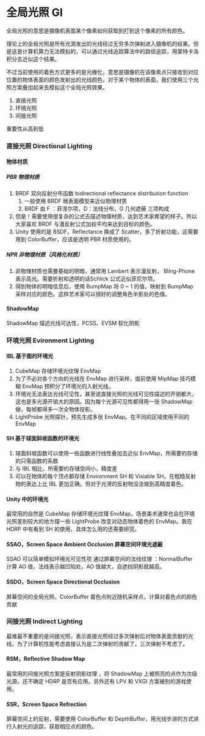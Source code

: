 # 全局光照 GI

全局光照的意思是摄像机表面某个像素如何获取到打到这个像素的所有颜色。

理论上的全局光照是所有光源发出的光线经过无穷多次弹射进入摄像机的结果。但是这是计算机算力无法模拟的，可以通过光线追踪算法中的路径追踪，用蒙特卡洛积分去近似这个结果。

不过当前使用的着色方式更多的是光栅化，意思是摄像机在该像素点只接收到对应位置的物体表面的颜色发射出的光线颜色。对于某个物体的表面，我们使用三个光照方案叠加起来去模拟这个全局光照效果。

1. 直接光照
2. 环境光照
3. 间接光照

重要性从高到低

###  直接光照 Directional Lighting

#### 物体材质

##### PBR 物理材质

1. BRDF 双向反射分布函数 bidirectional reflectance distribution function
    1. 一般使用 BRDF 微表面模型来近似物理材质
    2. BRDF 由 F ：菲涅尔项，D：法线分布，G 几何遮蔽 三项构成
2. 但是！需要使用很复杂的公式去描述物理材质，达到艺术家希望的样子。所以大家喜欢 BRDF 与漫反射公式加权平均来达到目标的颜色。
3. Unity 使用的是 BSDF，Reflectance 换成了 Scatter，多了折射功能，这需要用到 ColorBuffer，应该是透明 PBR 材质使用的。

##### NPR 非物理材质（风格化材质）

1. 非物理材质也需要基础的明暗，通常用 Lambert 表示漫反射， Bling-Phone 表示高光。需要折射和透明的话Schlick 公式近似菲尼尔项。
2. 得到物体的明暗信息后，使用 BumpMap 将 0 ~ 1 的值，映射到 BumpMap 采样对应的颜色。这样艺术家可以很好的调整角色半影处的色值。

#### ShadowMap

ShadowMap 描述光线可达性，PCSS、EVSM 软化阴影

### 环境光照  Evironment Lighting

#### IBL 基于图的环境光

1. CubeMap 存储环境光纹理 EnvMap
2. 为了不必对各个方向的光线在 EnvMap 进行采样，提前使用 MipMap 技巧模糊 EnvMap 预积分了环境光的入射光线。
3. 环境光无法表达光线可见性，甚至说直接光照的光线可见性描述的开销都大，这也是多光源开销大的原因。因为每个光源可见性都得用一张 ShadowMap 做，每帧都得多一次全物体投影。
4. LightProbe 光照探针，预先生成多张 EnvMap。在不同的区域使用不同的 EnvMap

#### SH 基于球面斜坡函数的环境光

1. 球面斜坡函数可以使用一些函数进行线性叠加去近似 EnvMap，所需要的存储的只需函数的系数
2. 与 IBL 相比，所需要的存储空间小，精度差
3. 可以在物体的每个顶点都存储 Environment SH 和 Visiable SH，在粗糙反射物的表达上比 IBL 更加正确。但对于光滑的反射物没法做到高精度着色。

#### Unity 中的环境光

最常用的自然是 CubeMap 存储环境光纹理 EnvMap，场景美术通常也会在环境光照差别较大的地方摆一些 LightProbe 改变对动态物体着色的 EnvMap。我在 HDRP 中有看到 SH 的使用，具体怎么用的还需要研究。

#### SSAO，Screen Space Ambient Occlusion 屏幕空间环境光遮蔽

SSAO 可以简单模拟环境光可见性项
通过屏幕空间的法线纹理 ：NormalBuffer 计算 AO 值，法线表示越凹陷处，AO 值越大，自遮挡阴影就越高。

#### SSDO，Screen Space Directional Occlusion

屏幕空间的全局光照，ColorBuffer 着色点附近随机采样点，计算对着色点的颜色贡献

### 间接光照 Indirect Lighting

最难最不重要的是间接光照，表示直接光照经过多次弹射后对物体表面贡献的光线，为了计算机性能考虑直接认为是二次弹射的贡献了，三次弹射不考虑了。

#### RSM，Reflective Shadow Map

最常用的间接光照方案是反射阴影纹理 ，将 ShadowMap 上被照亮的点作为次级光源。还不确定 HDRP 是否有应用。另外还有 LPV 和 VXGI 方案被别的游戏使用。

#### SSR，Screen Space Refrection

屏幕空间上的反射，需要使用 ColorBuffer 和 DepthBuffer，用光线步进的方式进行入射光的追踪，获取相应点的颜色。 